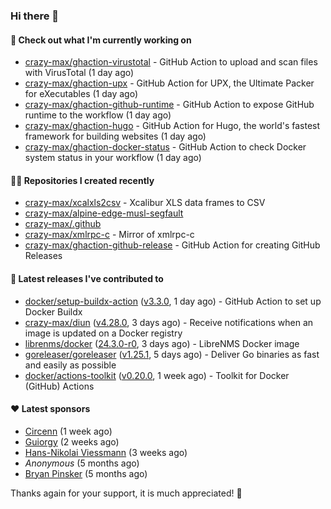 ### Hi there 👋

#### 👷 Check out what I'm currently working on

- [crazy-max/ghaction-virustotal](https://github.com/crazy-max/ghaction-virustotal) - GitHub Action to upload and scan files with VirusTotal (1 day ago)
- [crazy-max/ghaction-upx](https://github.com/crazy-max/ghaction-upx) - GitHub Action for UPX, the Ultimate Packer for eXecutables (1 day ago)
- [crazy-max/ghaction-github-runtime](https://github.com/crazy-max/ghaction-github-runtime) - GitHub Action to expose GitHub runtime to the workflow (1 day ago)
- [crazy-max/ghaction-hugo](https://github.com/crazy-max/ghaction-hugo) - GitHub Action for Hugo, the world&#39;s fastest framework for building websites (1 day ago)
- [crazy-max/ghaction-docker-status](https://github.com/crazy-max/ghaction-docker-status) - GitHub Action to check Docker system status in your workflow (1 day ago)

#### 👨‍💻 Repositories I created recently

- [crazy-max/xcalxls2csv](https://github.com/crazy-max/xcalxls2csv) - Xcalibur XLS data frames to CSV
- [crazy-max/alpine-edge-musl-segfault](https://github.com/crazy-max/alpine-edge-musl-segfault)
- [crazy-max/.github](https://github.com/crazy-max/.github)
- [crazy-max/xmlrpc-c](https://github.com/crazy-max/xmlrpc-c) - Mirror of xmlrpc-c
- [crazy-max/ghaction-github-release](https://github.com/crazy-max/ghaction-github-release) - GitHub Action for creating GitHub Releases

#### 🚀 Latest releases I've contributed to

- [docker/setup-buildx-action](https://github.com/docker/setup-buildx-action) ([v3.3.0](https://github.com/docker/setup-buildx-action/releases/tag/v3.3.0), 1 day ago) - GitHub Action to set up Docker Buildx
- [crazy-max/diun](https://github.com/crazy-max/diun) ([v4.28.0](https://github.com/crazy-max/diun/releases/tag/v4.28.0), 3 days ago) - Receive notifications when an image is updated on a Docker registry
- [librenms/docker](https://github.com/librenms/docker) ([24.3.0-r0](https://github.com/librenms/docker/releases/tag/24.3.0-r0), 3 days ago) - LibreNMS Docker image
- [goreleaser/goreleaser](https://github.com/goreleaser/goreleaser) ([v1.25.1](https://github.com/goreleaser/goreleaser/releases/tag/v1.25.1), 5 days ago) - Deliver Go binaries as fast and easily as possible
- [docker/actions-toolkit](https://github.com/docker/actions-toolkit) ([v0.20.0](https://github.com/docker/actions-toolkit/releases/tag/v0.20.0), 1 week ago) - Toolkit for Docker (GitHub) Actions

#### ❤️ Latest sponsors
- [Circenn](https://github.com/Circenn5130) (1 week ago)
- [Guiorgy](https://github.com/Guiorgy) (2 weeks ago)
- [Hans-Nikolai Viessmann](https://github.com/hv15) (3 weeks ago)
- _Anonymous_ (5 months ago)
- [Bryan Pinsker](https://github.com/BryanPinsker) (5 months ago)

Thanks again for your support, it is much appreciated! 🙏
